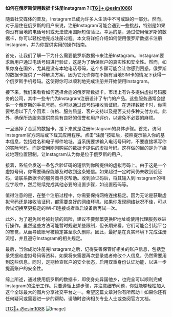 **如何在俄罗斯使用数据卡注册Instagram？[[TG💪+ @esim1088](https://t.me/s/esim1088)]**

随着社交媒体的普及，Instagram已成为许多人生活中不可或缺的一部分。然而，对于居住在俄罗斯的用户来说，注册Instagram可能会遇到一些挑战，特别是如果你没有当地的电话号码或无法使用国际短信验证。幸运的是，通过使用俄罗斯的数据卡，你可以轻松地完成注册过程。本文将详细介绍如何使用俄罗斯数据卡注册Instagram，并为你提供实用的操作指南。

首先，让我们了解一下为什么需要俄罗斯数据卡来注册Instagram。Instagram要求新用户通过电话号码进行验证，这是为了确保账户的真实性和安全性。然而，如果你身在国外，尤其是没有本地电话号码，这个步骤可能会让你感到困惑。俄罗斯的数据卡提供了一种解决方案，因为它允许你在不拥有当地SIM卡的情况下获得一个俄罗斯手机号码。这使得你可以顺利地完成注册并开始使用Instagram。

接下来，我们来看看如何选择合适的俄罗斯数据卡。市场上有许多提供虚拟号码服务的公司，其中一些专门为Instagram注册设计了专门的产品。这些服务通常会提供一个俄罗斯的手机号码，你可以通过该号码接收验证码。在选择数据卡时，你需要考虑以下几个因素：价格、服务质量、客户支持以及是否支持多种支付方式。此外，确保所选服务提供商具有良好的信誉和用户评价，以避免不必要的麻烦。

一旦选择了合适的数据卡，接下来就是注册Instagram的具体步骤。首先，访问Instagram官方网站或下载其应用程序。点击“注册”按钮后，按照提示输入你的基本信息，包括姓名和电子邮件地址。当系统要求输入电话号码时，不要直接填写你的实际号码，而是使用刚刚购买的数据卡提供的虚拟号码。这样做的目的是为了绕过地理位置限制，让Instagram认为你是位于俄罗斯的用户。

接着，系统会发送一条包含验证码的短信到你所提供的虚拟号码上。由于这是一个虚拟号码，你需要确保能够及时收到这条短信。如果超过一定时间仍未收到验证码，请联系数据卡的服务商寻求帮助。收到验证码后，将其输入到Instagram的相应字段中，然后继续完成其他必要的设置步骤，如设置密码等。

值得注意的是，在整个注册过程中，你需要保持网络连接稳定。因为无论是获取虚拟号码还是接收验证码，都需要良好的网络环境。如果你发现网络状况不佳，可以尝试切换至更稳定的Wi-Fi连接或者重启设备后再试一次。

此外，为了避免账号被封禁的风险，建议不要频繁更换IP地址或使用代理服务器进行操作。虽然这些方法可能暂时规避某些限制，但长期来看，它们可能会引起平台的警觉，从而导致账号被锁定甚至永久删除。因此，最好是在真实环境下完成注册流程，并且遵守Instagram的相关规定。

最后，当你成功注册完Instagram之后，记得妥善保管好相关的账户信息，包括登录凭据和虚拟号码等资料。如果将来需要再次登录或者修改个人信息，仍然需要用到这些信息。同时，定期检查账户的安全状态，启用双重身份认证功能，以进一步提高账户的安全性。

综上所述，通过使用俄罗斯的数据卡，即使身处异国他乡，也完全可以顺利完成Instagram的注册工作。只要遵循上述步骤，并注意细节问题，你就能够轻松加入这个全球最大的图片分享社交平台之一。希望这篇文章对你有所帮助！如果你还有任何疑问或需要进一步的帮助，请随时咨询相关专业人士或查阅官方文档。

[[TG💪+ @esim1088](https://t.me/s/esim1088) ![Image](https://i.postimg.cc/4NQfJmqS/Snipaste-2025-05-13-00-14-12.png)]